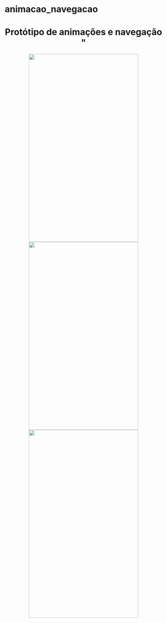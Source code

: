 # animacao_navegacao 
<div align="center">
<h1 align="center">Protótipo de animações e navegação  "</h1>
</div>
<div align="center">
  <img src="./src/git/navegacao" height ="600" width="350">
  <img src="./src/git_cep/Captura de tela 2022-05-03 224016.jpg" height ="600" width="350">
  <img src="./src/git_cep/Captura de tela 2022-05-03 224120.jpg" height ="600" width="350">
</div>
